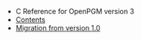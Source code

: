   * C Reference for OpenPGM version 3
  * [Contents](OpenPgm3CReference.md)
  * [Migration from version 1.0](OpenPgm3CReferenceMigration.md)